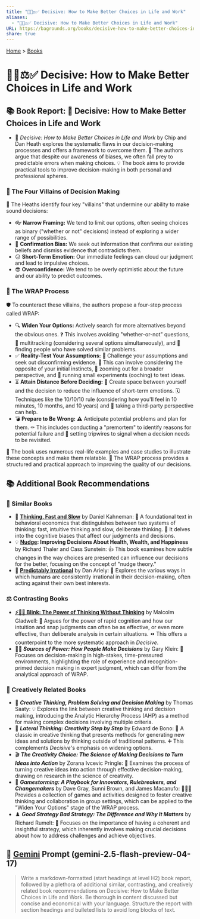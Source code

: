 ```yaml
---
title: "🤔💡⚖️✅ Decisive: How to Make Better Choices in Life and Work"
aliases:
  - "🤔💡⚖️✅ Decisive: How to Make Better Choices in Life and Work"
URL: https://bagrounds.org/books/decisive-how-to-make-better-choices-in-life-and-work
share: true
---
```

[Home](../index.md) > [Books](./index.md)  
# 🤔💡⚖️✅ Decisive: How to Make Better Choices in Life and Work  
## 📚 Book Report: 🎯 Decisive: How to Make Better Choices in Life and Work  
  
* 📖 *Decisive: How to Make Better Choices in Life and Work* by Chip and Dan Heath explores the systematic flaws in our decision-making processes and offers a framework to overcome them. 🧠 The authors argue that despite our awareness of biases, we often fall prey to predictable errors when making choices. 💡 The book aims to provide practical tools to improve decision-making in both personal and professional spheres.  
  
### 👿 The Four Villains of Decision Making  
  
🧠 The Heaths identify four key "villains" that undermine our ability to make sound decisions:  
  
* 👓 **Narrow Framing:** We tend to limit our options, often seeing choices as binary ("whether or not" decisions) instead of exploring a wider range of possibilities.  
* 📰 **Confirmation Bias:** We seek out information that confirms our existing beliefs and dismiss evidence that contradicts them.  
* 😥 **Short-Term Emotion:** Our immediate feelings can cloud our judgment and lead to impulsive choices.  
* 😎 **Overconfidence:** We tend to be overly optimistic about the future and our ability to predict outcomes.  
  
### 🎁 The WRAP Process  
  
🛡️ To counteract these villains, the authors propose a four-step process called WRAP:  
  
* 🔍 **Widen Your Options:** Actively search for more alternatives beyond the obvious ones. ❓ This involves avoiding "whether-or-not" questions, 🔀 multitracking (considering several options simultaneously), and 🤝 finding people who have solved similar problems.  
* ✅ **Reality-Test Your Assumptions:** 🧐 Challenge your assumptions and seek out disconfirming evidence. 🙅 This can involve considering the opposite of your initial instincts, 🔭 zooming out for a broader perspective, and 🧪 running small experiments (ooching) to test ideas.  
* ⏳ **Attain Distance Before Deciding:** 🧘 Create space between yourself and the decision to reduce the influence of short-term emotions. 🗓️ Techniques like the 10/10/10 rule (considering how you'll feel in 10 minutes, 10 months, and 10 years) and 🤝 taking a third-party perspective can help.  
* 💣 **Prepare to Be Wrong:** ⚠️ Anticipate potential problems and plan for them. ⚰️ This includes conducting a "premortem" to identify reasons for potential failure and 🚦 setting tripwires to signal when a decision needs to be revisited.  
  
📝 The book uses numerous real-life examples and case studies to illustrate these concepts and make them relatable. 🧱 The WRAP process provides a structured and practical approach to improving the quality of our decisions.  
  
## 📚 Additional Book Recommendations  
  
### 🤝 Similar Books  
  
* 🧠 **[Thinking, Fast and Slow](./thinking-fast-and-slow.md)** by Daniel Kahneman: 🥇 A foundational text in behavioral economics that distinguishes between two systems of thinking: fast, intuitive thinking and slow, deliberate thinking. 🤯 It delves into the cognitive biases that affect our judgments and decisions.  
* 💡 **[Nudge](./nudge.md): Improving Decisions About Health, Wealth, and Happiness** by Richard Thaler and Cass Sunstein: 👍 This book examines how subtle changes in the way choices are presented can influence our decisions for the better, focusing on the concept of "nudge theory."  
* 🤪 **[Predictably Irrational](./predictably-irrational.md)** by Dan Ariely: 🤔 Explores the various ways in which humans are consistently irrational in their decision-making, often acting against their own best interests.  
  
### ⚖️ Contrasting Books  
  
* **[⚡🚫💭 Blink: The Power of Thinking Without Thinking](./blink-the-power-of-thinking-without-thinking.md)** by Malcolm Gladwell: 👀 Argues for the power of rapid cognition and how our intuition and snap judgments can often be as effective, or even more effective, than deliberate analysis in certain situations. ⏪ This offers a counterpoint to the more systematic approach in *Decisive*.  
* 👨‍✈️ ***Sources of Power: How People Make Decisions*** by Gary Klein: 🎯 Focuses on decision-making in high-stakes, time-pressured environments, highlighting the role of experience and recognition-primed decision making in expert judgment, which can differ from the analytical approach of WRAP.  
  
### 🎨 Creatively Related Books  
  
* 🧩 ***Creative Thinking, Problem Solving and Decision Making*** by Thomas Saaty: 💡 Explores the link between creative thinking and decision making, introducing the Analytic Hierarchy Process (AHP) as a method for making complex decisions involving multiple criteria.  
* 🤸 ***Lateral Thinking: Creativity Step by Step*** by Edward de Bono: 🧠 A classic in creative thinking that presents methods for generating new ideas and solutions by thinking outside of traditional patterns. ➕ This complements *Decisive*'s emphasis on widening options.  
* 🎬 ***The Creativity Choice: The Science of Making Decisions to Turn Ideas into Action*** by Zorana Ivcevic Pringle: 🧪 Examines the process of turning creative ideas into action through effective decision-making, drawing on research in the science of creativity.  
* 🎲 ***Gamestorming: A Playbook for Innovators, Rulebreakers, and Changemakers*** by Dave Gray, Sunni Brown, and James Macanufo: 🧑‍🤝‍🧑 Provides a collection of games and activities designed to foster creative thinking and collaboration in group settings, which can be applied to the "Widen Your Options" stage of the WRAP process.  
* ♟️ ***Good Strategy Bad Strategy: The Difference and Why It Matters*** by Richard Rumelt: 🎯 Focuses on the importance of having a coherent and insightful strategy, which inherently involves making crucial decisions about how to address challenges and achieve objectives.  
  
## 💬 [Gemini](../software/gemini.md) Prompt (gemini-2.5-flash-preview-04-17)  
> Write a markdown-formatted (start headings at level H2) book report, followed by a plethora of additional similar, contrasting, and creatively related book recommendations on Decisive: How to Make Better Choices in Life and Work. Be thorough in content discussed but concise and economical with your language. Structure the report with section headings and bulleted lists to avoid long blocks of text.